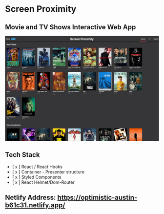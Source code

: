 # Screen Proximity

## Movie and TV Shows Interactive Web App

![Alt text](./src/assets/Screen-Proximity.png)

## Tech Stack

- [ x ] React / React Hooks
- [ x ] Container - Presenter structure
- [ x ] Styled Components
- [ x ] React Helmet/Dom-Router

## Netlify Address: https://optimistic-austin-b61c31.netlify.app/
